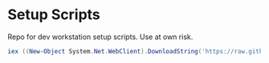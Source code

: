 # Setup Scripts

Repo for dev workstation setup scripts. Use at own risk.

```powershell
iex ((New-Object System.Net.WebClient).DownloadString('https://raw.githubusercontent.com/.../windows/setup.ps1'))
```

